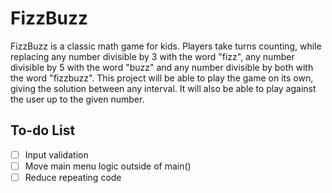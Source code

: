 # FizzBuzz
FizzBuzz is a classic math game for kids. Players take turns counting, while replacing any number divisible by 3 with
the word "fizz", any number divisible by 5 with the word "buzz" and any number divisible by both with the word
"fizzbuzz". This project will be able to play the game on its own, giving the solution between any interval. It will
also be able to play against the user up to the given number.

## To-do List
- [ ] Input validation
- [ ] Move main menu logic outside of main()
- [ ] Reduce repeating code